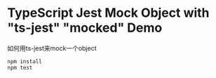 TypeScript Jest Mock Object with "ts-jest" "mocked" Demo
===========================

如何用ts-jest来mock一个object

```
npm install
npm test
```
